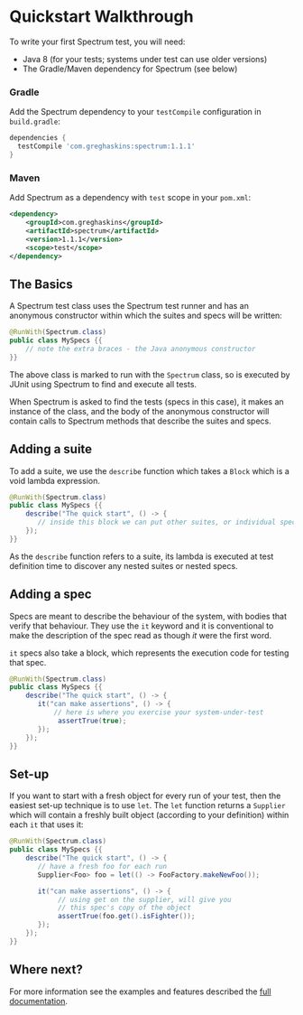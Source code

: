 # Quickstart Walkthrough
<!---freshmark main
output = input.replace(/\b\d+\.\d+\.\d+\b/g, '{{stableVersion}}');
-->
To write your first Spectrum test, you will need:

- Java 8 (for your tests; systems under test can use older versions)
- The Gradle/Maven dependency for Spectrum (see below)

### Gradle

Add the Spectrum dependency to your `testCompile` configuration in `build.gradle`:

```groovy
dependencies {
  testCompile 'com.greghaskins:spectrum:1.1.1'
}
```

### Maven

Add Spectrum as a dependency with `test` scope in your `pom.xml`:

```xml
<dependency>
    <groupId>com.greghaskins</groupId>
    <artifactId>spectrum</artifactId>
    <version>1.1.1</version>
    <scope>test</scope>
</dependency>
```

## The Basics

A Spectrum test class uses the Spectrum test runner and has an anonymous constructor within which the suites and specs will be written:

```java
@RunWith(Spectrum.class)
public class MySpecs {{
    // note the extra braces - the Java anonymous constructor
}}
```

The above class is marked to run with the `Spectrum` class, so is executed by JUnit using Spectrum to find and execute all tests.

When Spectrum is asked to find the tests (specs in this case), it makes an instance of the class, and the body of the anonymous constructor will contain calls to Spectrum methods that describe the suites and specs.

## Adding a suite

To add a suite, we use the `describe` function which takes a `Block` which is a void lambda expression.

```java
@RunWith(Spectrum.class)
public class MySpecs {{
    describe("The quick start", () -> {
       // inside this block we can put other suites, or individual specs
    });
}}
```

As the `describe` function refers to a suite, its lambda is executed at test definition time to discover any nested suites or nested specs.

## Adding a spec

Specs are meant to describe the behaviour of the system, with bodies that verify that behaviour. They use the `it` keyword and it is conventional to make the description of the spec read as though _it_ were the first word.

`it` specs also take a block, which represents the execution code for testing that spec.

```java
@RunWith(Spectrum.class)
public class MySpecs {{
    describe("The quick start", () -> {
       it("can make assertions", () -> {
           // here is where you exercise your system-under-test
            assertTrue(true);
       });
    });
}}
```

## Set-up

If you want to start with a fresh object for every run of your test, then the easiest set-up technique is to use `let`. The `let` function returns a `Supplier` which will contain a freshly built object (according to your definition) within each `it` that uses it:

```java
@RunWith(Spectrum.class)
public class MySpecs {{
    describe("The quick start", () -> {
       // have a fresh foo for each run
       Supplier<Foo> foo = let(() -> FooFactory.makeNewFoo());

       it("can make assertions", () -> {
            // using get on the supplier, will give you
            // this spec's copy of the object
            assertTrue(foo.get().isFighter());
       });
    });
}}
```

## Where next?

For more information see the examples and features described the [full documentation](README.md).

<!---freshmark /main -->
